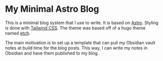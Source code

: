 # My Minimal Astro Blog

This is a minimal blog system that I use to write. It is based on [Astro](https://astro.build). Styling is done with [Tailwind CSS](https://tailwindcss.com). The theme was based off of a hugo theme named [etch](https://github.com/LukasJoswiak/etch).

The main motivation is to set up a template that can pull my Obsidian vault notes at build time for the blog posts. This way, I can write my notes in Obsidian and have them published to my blog.